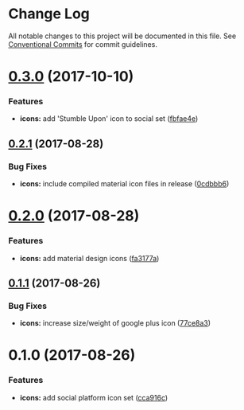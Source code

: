 # Change Log

All notable changes to this project will be documented in this file.
See [Conventional Commits](https://conventionalcommits.org) for commit guidelines.

<a name="0.3.0"></a>
# [0.3.0](https://github.com/suitejs/suitejs/compare/@suitejs/icons@0.2.1...@suitejs/icons@0.3.0) (2017-10-10)


### Features

* **icons:** add 'Stumble Upon' icon to social set ([fbfae4e](https://github.com/suitejs/suitejs/commit/fbfae4e))




<a name="0.2.1"></a>
## [0.2.1](https://github.com/suitejs/suitejs/compare/@suitejs/icons@0.2.0...@suitejs/icons@0.2.1) (2017-08-28)


### Bug Fixes

* **icons:** include compiled material icon files in release ([0cdbbb6](https://github.com/suitejs/suitejs/commit/0cdbbb6))




<a name="0.2.0"></a>
# [0.2.0](https://github.com/suitejs/suitejs/compare/@suitejs/icons@0.1.1...@suitejs/icons@0.2.0) (2017-08-28)


### Features

* **icons:** add material design icons ([fa3177a](https://github.com/suitejs/suitejs/commit/fa3177a))




<a name="0.1.1"></a>
## [0.1.1](https://github.com/suitejs/suitejs/compare/@suitejs/icons@0.1.0...@suitejs/icons@0.1.1) (2017-08-26)


### Bug Fixes

* **icons:** increase size/weight of google plus icon ([77ce8a3](https://github.com/suitejs/suitejs/commit/77ce8a3))




<a name="0.1.0"></a>
# 0.1.0 (2017-08-26)


### Features

* **icons:** add social platform icon set ([cca916c](https://github.com/suitejs/suitejs/commit/cca916c))
